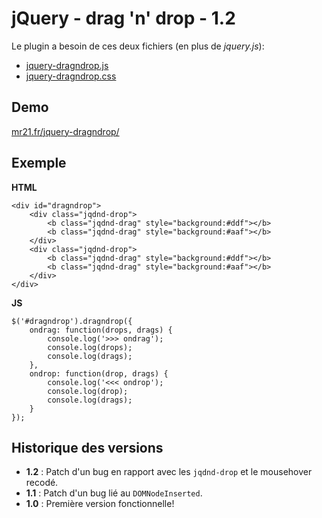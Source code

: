 jQuery - drag 'n' drop - 1.2
============================

Le plugin a besoin de ces deux fichiers (en plus de _jquery.js_):
* [jquery-dragndrop.js](https://github.com/Mr21/jquery-dragndrop/blob/master/js/jquery-dragndrop.js)
* [jquery-dragndrop.css](https://github.com/Mr21/jquery-dragndrop/blob/master/css/jquery-dragndrop.css)

Demo
----

[mr21.fr/jquery-dragndrop/](http://mr21.fr/jquery-dragndrop/)

Exemple
-------

__HTML__

    <div id="dragndrop">
        <div class="jqdnd-drop">
            <b class="jqdnd-drag" style="background:#ddf"></b>
            <b class="jqdnd-drag" style="background:#aaf"></b>
        </div>
        <div class="jqdnd-drop">
            <b class="jqdnd-drag" style="background:#ddf"></b>
            <b class="jqdnd-drag" style="background:#aaf"></b>
        </div>
    </div>
    
__JS__

    $('#dragndrop').dragndrop({
        ondrag: function(drops, drags) {
            console.log('>>> ondrag');
            console.log(drops);
            console.log(drags);
        },
        ondrop: function(drop, drags) {
            console.log('<<< ondrop');
            console.log(drop);
            console.log(drags);
        }
    });

Historique des versions
-----------------------

* __1.2__ : Patch d'un bug en rapport avec les `jqdnd-drop` et le mousehover recodé.
* __1.1__ : Patch d'un bug lié au `DOMNodeInserted`.
* __1.0__ : Première version fonctionnelle!
